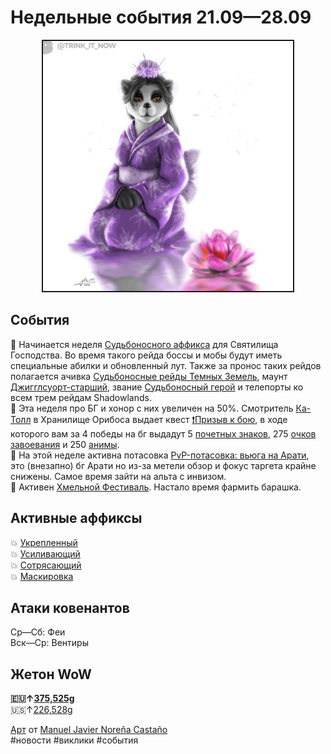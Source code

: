 # Недельные события 21.09—28.09

<center>
<img src="https://raw.githubusercontent.com/MagicalCow/TrinkIT-News/main/Assets/Weeklies/Weekly-38-01.jpg" width="400" border="2" />
</center>

## События
📅 Начинается неделя [Судьбоносного аффикса](https://github.com/MagicalCow/TrinkIT-News/blob/main/Sources/News/WH328061.md#%D0%B1%D0%BE%D1%81%D1%81%D1%8B-%D1%81%D0%B2%D1%8F%D1%82%D0%B8%D0%BB%D0%B8%D1%89%D0%B0-%D0%B3%D0%BE%D1%81%D0%BF%D0%BE%D0%B4%D1%81%D1%82%D0%B2%D0%B0) для Святилища Господства. Во время такого рейда боссы и мобы будут иметь специальные абилки и обновленный лут. Также за пронос таких рейдов полагается ачивка [Судьбоносные рейды Темных Земель](https://ru.wowhead.com/achievement=15684/), маунт [Джигглсуорт-старший](https://ru.wowhead.com/item=190170/), звание [Судьбоносный герой](https://ru.wowhead.com/title=724/) и телепорты ко всем трем рейдам Shadowlands.  
📅 Эта неделя про БГ и хонор с них увеличен на 50%. Смотритель [Ка-Толл](https://ru.wowhead.com/npc=166307) в Хранилище Орибоса выдает квест [❗️Призыв к бою](https://ru.wowhead.com/quest=62637), в ходе которого вам за 4 победы на бг выдадут 5 [почетных знаков](https://ru.wowhead.com/item=137642), 275 [очков завоевания](https://ru.wowhead.com/currency=1602) и 250 [анимы](https://ru.wowhead.com/item=184315).  
📅 На этой неделе активна потасовка [PvP-потасовка: вьюга на Арати](https://ru.wowhead.com/event=666), это (внезапно) бг Арати но из-за метели обзор и фокус таргета крайне снижены. Самое время зайти на альта с инвизом.  
📅 Активен [Хмельной Фестиваль](https://ru.wowhead.com/brewfest-guide). Настало время фармить барашка.  

## Активные аффиксы  
💥 <a href="https://ru.wowhead.com/affix=10">Укрепленный<a>  
💥 <a href="https://ru.wowhead.com/affix=7">Усиливающий<a>  
💥 <a href="https://ru.wowhead.com/affix=14">Сотрясающий<a>  
💥 <a href="https://ru.wowhead.com/affix=131">Маскировка<a>  

## Атаки ковенантов
Ср—Сб: Феи  
Вск—Ср: Вентиры  

## Жетон WoW
**🇪🇺↑[375,525g](https://wowtokenprices.com/EU)**  
🇺🇸↑[226,528g](https://wowtokenprices.com/US)

[Арт](https://www.artstation.com/artwork/B3Gk06) от [Manuel Javier Noreña Castaño](https://www.artstation.com/mjnorenac)  
#новости #виклики #события